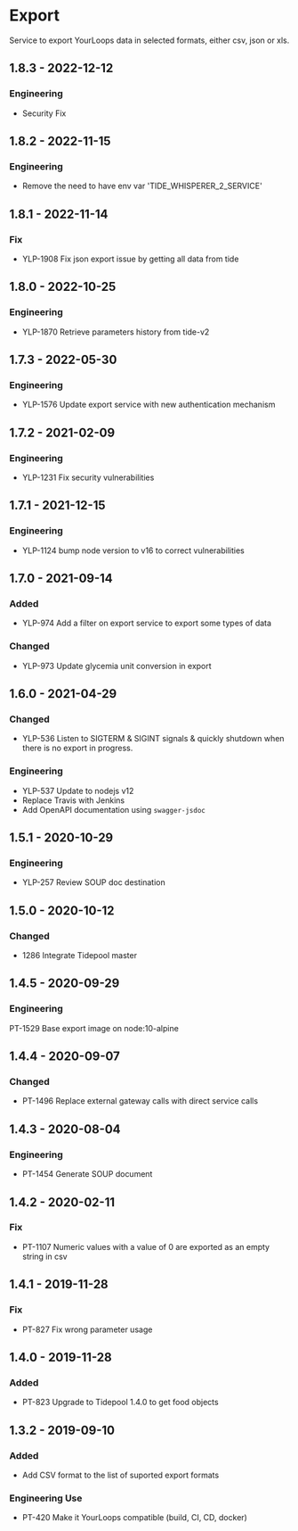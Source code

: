 # Export
Service to export YourLoops data in selected formats, either csv, json or xls.

## 1.8.3 - 2022-12-12
### Engineering
- Security Fix

## 1.8.2 - 2022-11-15
### Engineering
- Remove the need to have env var 'TIDE_WHISPERER_2_SERVICE'

## 1.8.1 - 2022-11-14
### Fix
- YLP-1908 Fix json export issue by getting all data from tide

## 1.8.0 - 2022-10-25
### Engineering
- YLP-1870 Retrieve parameters history from tide-v2

## 1.7.3 - 2022-05-30
### Engineering
- YLP-1576 Update export service with new authentication mechanism

## 1.7.2 - 2021-02-09
### Engineering
- YLP-1231 Fix security vulnerabilities

## 1.7.1 - 2021-12-15
### Engineering
- YLP-1124 bump node version to v16 to correct vulnerabilities

## 1.7.0 - 2021-09-14
### Added
- YLP-974 Add a filter on export service to export some types of data
### Changed
- YLP-973 Update glycemia unit conversion in export

## 1.6.0 - 2021-04-29
### Changed
- YLP-536 Listen to SIGTERM & SIGINT signals & quickly shutdown when there is no export in progress.
### Engineering
- YLP-537 Update to nodejs v12
- Replace Travis with Jenkins
- Add OpenAPI documentation using `swagger-jsdoc`

## 1.5.1 - 2020-10-29
### Engineering
- YLP-257 Review SOUP doc destination

## 1.5.0 - 2020-10-12
### Changed
- 1286 Integrate Tidepool master

## 1.4.5 - 2020-09-29
### Engineering
PT-1529 Base export image on node:10-alpine

## 1.4.4 - 2020-09-07
### Changed
- PT-1496 Replace external gateway calls with direct service calls

## 1.4.3 - 2020-08-04
### Engineering
- PT-1454 Generate SOUP document

## 1.4.2 - 2020-02-11
### Fix 
- PT-1107 Numeric values with a value of 0 are exported as an empty string in csv

## 1.4.1 - 2019-11-28
### Fix 
- PT-827 Fix wrong parameter usage

## 1.4.0 - 2019-11-28
### Added 
- PT-823 Upgrade to Tidepool 1.4.0 to get food objects

## 1.3.2 - 2019-09-10
### Added
- Add CSV format to the list of suported export formats

### Engineering Use
- PT-420 Make it YourLoops compatible (build, CI, CD, docker)

